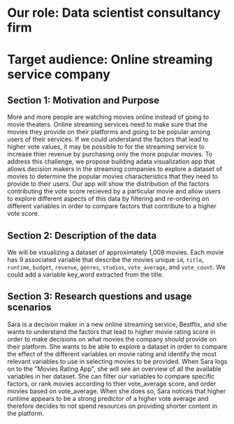 # Our role: Data scientist consultancy firm

# Target audience: Online streaming service company

## Section 1: Motivation and Purpose

More and more people are watching movies online instead of going to movie theaters. Online streaming services need to make sure that the movies they provide on their platforms and going to be popular among users of their services. If we could understand the factors that lead to higher vote values, it may be possible to for the streaming service to increase thier revenue by purchasing only the more popular movies. To address this challenge, we propose building adata visualization app that allows decision makers in the streaming companies to explore a dataset of movies to determine the popular movies characteristics that they need to provide to their users. Our app will show the distribution of the factors contributing the vote score recieved by a particular movie and allow users to explore different aspects of this data by filtering and re-ordering on different variables in order to compare factors that contribute to a higher vote score.

## Section 2: Description of the data

We will be visualizing a dataset of approximately 1,008 movies. Each movie has 9 associated variable that describe the movies unique `id`, `title`, `runtime`, `budget`, `revenue`, `genres`, `studios`, `vote_average`, and `vote_count`. We could add a variable key_word extracted from the title.

## Section 3: Research questions and usage scenarios

Sara is a decision maker in a new online streaming service, Bestflix, and she wants to understand the factors that lead to higher movie rating score in order to make decisions on what movies the company should provide on their platform. She wants to be able to explore a dataset in order to compare the effect of the different variables on movie rating and identify the most relevant variables to use in selecting movies to be provided. When Sara logs on to the "Movies Rating App", she will see an overview of all the available variables in her dataset. She can filter our variables to compare specific factors, or rank movies according to thier vote_average score, and order movies based on vote_average. When she does so, Sara notices that higher runtime appears to be a strong predictor of a higher vote average and therefore decides to not spend resources on providing shorter content in the platform. 
